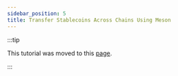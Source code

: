 ```yaml
---
sidebar_position: 5
title: Transfer Stablecoins Across Chains Using Meson
---
```


:::tip

This tutorial was moved to this [page](../../../../docs/general/tutorials/transferring-funds/across-chains/transfer-stablecoins-across-chains-using-meson).

:::